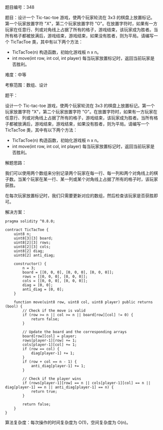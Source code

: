 题目编号：348

题目：设计一个 Tic-tac-toe 游戏，使两个玩家轮流在 3x3 的棋盘上放置标记。第一个玩家放置字符 "X"，第二个玩家放置字符 "O"。在放置字符时，如果有一方玩家在任意行、列或对角线上占据了所有的格子，游戏结束，该玩家成为胜者。当所有格子都被放满后，游戏结束，游戏结束，如果没有胜者，则为平局。请编写一个 TicTacToe 类，其中有以下两个方法：

- TicTacToe(n) 构造函数，初始化游戏板 n x n。
- int move(int row, int col, int player) 每当玩家放置标记时，返回当前玩家是否胜利。

难度：中等

考察范围：数组、设计

题干：

设计一个 Tic-tac-toe 游戏，使两个玩家轮流在 3x3 的棋盘上放置标记。第一个玩家放置字符 "X"，第二个玩家放置字符 "O"。在放置字符时，如果有一方玩家在任意行、列或对角线上占据了所有的格子，游戏结束，该玩家成为胜者。当所有格子都被放满后，游戏结束，游戏结束，如果没有胜者，则为平局。请编写一个 TicTacToe 类，其中有以下两个方法：

- TicTacToe(n) 构造函数，初始化游戏板 n x n。
- int move(int row, int col, int player) 每当玩家放置标记时，返回当前玩家是否胜利。

解题思路：

我们可以使用两个数组来分别记录两个玩家在每一行、每一列和两个对角线上的棋子数。当某个玩家在某一行、某一列或某个对角线上占据了所有的格子时，该玩家获胜。

在每次玩家放置标记时，我们只需要更新对应的数组，然后检查该玩家是否获胜即可。

解决方案：

```solidity
pragma solidity ^0.8.0;

contract TicTacToe {
    uint8 n;
    uint8[3][3] board;
    uint8[2][3] rows;
    uint8[2][3] cols;
    uint8[2] diag;
    uint8[2] anti_diag;

    constructor() {
        n = 3;
        board = [[0, 0, 0], [0, 0, 0], [0, 0, 0]];
        rows = [[0, 0, 0], [0, 0, 0]];
        cols = [[0, 0, 0], [0, 0, 0]];
        diag = [0, 0];
        anti_diag = [0, 0];
    }

    function move(uint8 row, uint8 col, uint8 player) public returns (bool) {
        // Check if the move is valid
        if (row >= n || col >= n || board[row][col] != 0) {
            return false;
        }

        // Update the board and the corresponding arrays
        board[row][col] = player;
        rows[player-1][row] += 1;
        cols[player-1][col] += 1;
        if (row == col) {
            diag[player-1] += 1;
        }
        if (row + col == n - 1) {
            anti_diag[player-1] += 1;
        }

        // Check if the player wins
        if (rows[player-1][row] == n || cols[player-1][col] == n || diag[player-1] == n || anti_diag[player-1] == n) {
            return true;
        }

        return false;
    }
}
```

算法复杂度：每次操作的时间复杂度为 O(1)，空间复杂度为 O(n)。